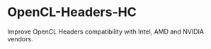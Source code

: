 OpenCL-Headers-HC
=================

Improve OpenCL Headers compatibility with Intel, AMD and NVIDIA vendors. 